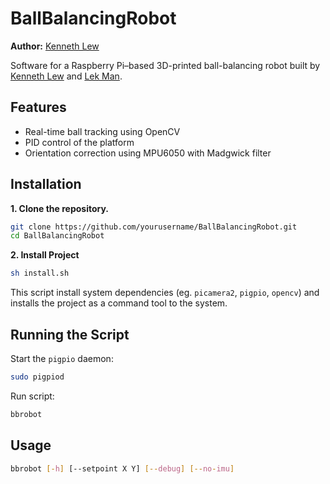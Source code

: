 # BallBalancingRobot

**Author:** [Kenneth Lew](https://github.com/lew1101)

Software for a Raspberry Pi–based 3D-printed ball-balancing robot built by [Kenneth Lew](https://github.com/lew1101) and [Lek Man](https://github.com/sophondroplet).

## Features

- Real-time ball tracking using OpenCV
- PID control of the platform
- Orientation correction using MPU6050 with Madgwick filter

## Installation

**1. Clone the repository.**

```bash
git clone https://github.com/yourusername/BallBalancingRobot.git
cd BallBalancingRobot
```

**2. Install Project**

```bash
sh install.sh
```

This script install system dependencies (eg. `picamera2`, `pigpio`, `opencv`) and installs the project as a command tool to the system.

## Running the Script

Start the `pigpio` daemon:

```bash
sudo pigpiod
```

Run script:

```bash
bbrobot 
```

## Usage

```bash
bbrobot [-h] [--setpoint X Y] [--debug] [--no-imu]
```
